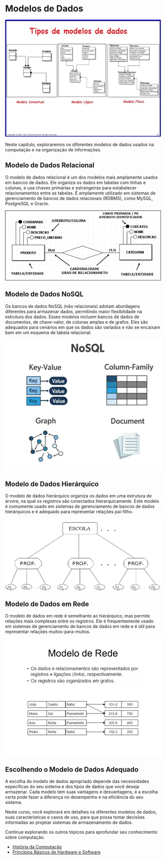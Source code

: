 # Modelos de Dados

![Modelos de Dados](imagens/modelos-dados.jpg)

Neste capítulo, exploraremos os diferentes modelos de dados usados na computação e na organização de informações.

## Modelo de Dados Relacional

O modelo de dados relacional é um dos modelos mais amplamente usados em bancos de dados. Ele organiza os dados em tabelas com linhas e colunas, e usa chaves primárias e estrangeiras para estabelecer relacionamentos entre as tabelas. É amplamente utilizado em sistemas de gerenciamento de bancos de dados relacionais (RDBMS), como MySQL, PostgreSQL e Oracle.

![Modelo de Dados Relacional](imagens/modelo-dados-relacional.jpg)

## Modelo de Dados NoSQL

Os bancos de dados NoSQL (não relacionais) adotam abordagens diferentes para armazenar dados, permitindo maior flexibilidade na estrutura dos dados. Esses modelos incluem bancos de dados de documentos, de chave-valor, de colunas amplas e de grafos. Eles são adequados para cenários em que os dados são variados e não se encaixam bem em um esquema de tabela relacional.

![Modelo de Dados NoSQL](imagens/modelo-dados-nosql.jpg)

## Modelo de Dados Hierárquico

O modelo de dados hierárquico organiza os dados em uma estrutura de árvore, na qual os registros são conectados hierarquicamente. Este modelo é comumente usado em sistemas de gerenciamento de bancos de dados hierárquicos e é adequado para representar relações pai-filho.

![Modelo de Dados Hierárquico](imagens/modelo-dados-hierarquico.jpg)

## Modelo de Dados em Rede

O modelo de dados em rede é semelhante ao hierárquico, mas permite relações mais complexas entre os registros. Ele é frequentemente usado em sistemas de gerenciamento de bancos de dados em rede e é útil para representar relações muitos-para-muitos.

![Modelo de Dados em Rede](imagens/modelo-dados-rede.jpg)

## Escolhendo o Modelo de Dados Adequado

A escolha do modelo de dados apropriado depende das necessidades específicas do seu sistema e dos tipos de dados que você deseja armazenar. Cada modelo tem suas vantagens e desvantagens, e a escolha certa pode fazer a diferença no desempenho e na eficiência do seu sistema.

Neste curso, você explorará em detalhes os diferentes modelos de dados, suas características e casos de uso, para que possa tomar decisões informadas ao projetar sistemas de armazenamento de dados.

Continue explorando os outros tópicos para aprofundar seu conhecimento sobre computação.

- [História da Computação](historia-computacao.md)
- [Princípios Básicos de Hardware e Software](principios-hardware-software.md)
